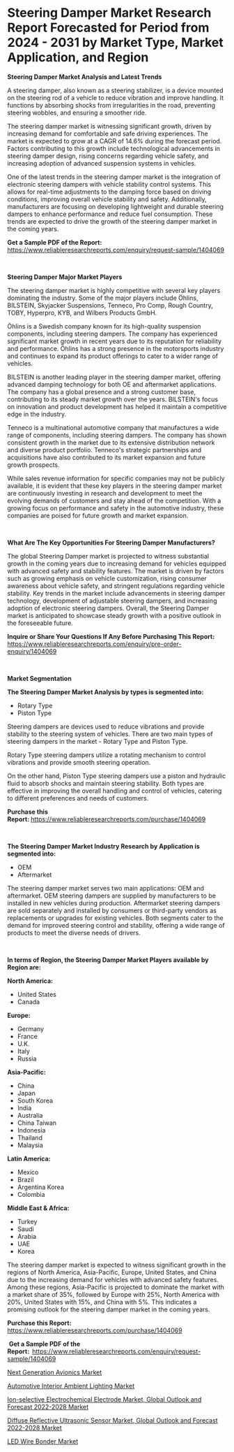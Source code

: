 <p><h1>Steering Damper Market Research Report Forecasted for Period from 2024 -  2031 by Market Type, Market Application, and Region</h1></p><p><strong>Steering Damper Market Analysis and Latest Trends</strong></p>
<p><p>A steering damper, also known as a steering stabilizer, is a device mounted on the steering rod of a vehicle to reduce vibration and improve handling. It functions by absorbing shocks from irregularities in the road, preventing steering wobbles, and ensuring a smoother ride.</p><p>The steering damper market is witnessing significant growth, driven by increasing demand for comfortable and safe driving experiences. The market is expected to grow at a CAGR of 14.6% during the forecast period. Factors contributing to this growth include technological advancements in steering damper design, rising concerns regarding vehicle safety, and increasing adoption of advanced suspension systems in vehicles.</p><p>One of the latest trends in the steering damper market is the integration of electronic steering dampers with vehicle stability control systems. This allows for real-time adjustments to the damping force based on driving conditions, improving overall vehicle stability and safety. Additionally, manufacturers are focusing on developing lightweight and durable steering dampers to enhance performance and reduce fuel consumption. These trends are expected to drive the growth of the steering damper market in the coming years.</p></p>
<p><strong>Get a Sample PDF of the Report:&nbsp;</strong> <a href="https://www.reliableresearchreports.com/enquiry/request-sample/1404069">https://www.reliableresearchreports.com/enquiry/request-sample/1404069</a></p>
<p>&nbsp;</p>
<p><strong>Steering Damper Major Market Players</strong></p>
<p><p>The steering damper market is highly competitive with several key players dominating the industry. Some of the major players include Öhlins, BILSTEIN, Skyjacker Suspensions, Tenneco, Pro Comp, Rough Country, TOBY, Hyperpro, KYB, and Wilbers Products GmbH.</p><p>Öhlins is a Swedish company known for its high-quality suspension components, including steering dampers. The company has experienced significant market growth in recent years due to its reputation for reliability and performance. Öhlins has a strong presence in the motorsports industry and continues to expand its product offerings to cater to a wider range of vehicles.</p><p>BILSTEIN is another leading player in the steering damper market, offering advanced damping technology for both OE and aftermarket applications. The company has a global presence and a strong customer base, contributing to its steady market growth over the years. BILSTEIN's focus on innovation and product development has helped it maintain a competitive edge in the industry.</p><p>Tenneco is a multinational automotive company that manufactures a wide range of components, including steering dampers. The company has shown consistent growth in the market due to its extensive distribution network and diverse product portfolio. Tenneco's strategic partnerships and acquisitions have also contributed to its market expansion and future growth prospects.</p><p>While sales revenue information for specific companies may not be publicly available, it is evident that these key players in the steering damper market are continuously investing in research and development to meet the evolving demands of customers and stay ahead of the competition. With a growing focus on performance and safety in the automotive industry, these companies are poised for future growth and market expansion.</p></p>
<p>&nbsp;</p>
<p><strong>What Are The Key Opportunities For Steering Damper Manufacturers?</strong></p>
<p><p>The global Steering Damper market is projected to witness substantial growth in the coming years due to increasing demand for vehicles equipped with advanced safety and stability features. The market is driven by factors such as growing emphasis on vehicle customization, rising consumer awareness about vehicle safety, and stringent regulations regarding vehicle stability. Key trends in the market include advancements in steering damper technology, development of adjustable steering dampers, and increasing adoption of electronic steering dampers. Overall, the Steering Damper market is anticipated to showcase steady growth with a positive outlook in the foreseeable future.</p></p>
<p><strong>Inquire or Share Your Questions If Any Before Purchasing This Report:</strong> <a href="https://www.reliableresearchreports.com/enquiry/pre-order-enquiry/1404069">https://www.reliableresearchreports.com/enquiry/pre-order-enquiry/1404069</a></p>
<p>&nbsp;</p>
<p><strong>Market Segmentation</strong></p>
<p><strong>The Steering Damper Market Analysis by types is segmented into:</strong></p>
<p><ul><li>Rotary Type</li><li>Piston Type</li></ul></p>
<p><p>Steering dampers are devices used to reduce vibrations and provide stability to the steering system of vehicles. There are two main types of steering dampers in the market - Rotary Type and Piston Type. </p><p>Rotary Type steering dampers utilize a rotating mechanism to control vibrations and provide smooth steering operation. </p><p>On the other hand, Piston Type steering dampers use a piston and hydraulic fluid to absorb shocks and maintain steering stability. Both types are effective in improving the overall handling and control of vehicles, catering to different preferences and needs of customers.</p></p>
<p><strong>Purchase this Report:&nbsp;</strong><a href="https://www.reliableresearchreports.com/purchase/1404069">https://www.reliableresearchreports.com/purchase/1404069</a></p>
<p>&nbsp;</p>
<p><strong>The Steering Damper Market Industry Research by Application is segmented into:</strong></p>
<p><ul><li>OEM</li><li>Aftermarket</li></ul></p>
<p><p>The steering damper market serves two main applications: OEM and aftermarket. OEM steering dampers are supplied by manufacturers to be installed in new vehicles during production. Aftermarket steering dampers are sold separately and installed by consumers or third-party vendors as replacements or upgrades for existing vehicles. Both segments cater to the demand for improved steering control and stability, offering a wide range of products to meet the diverse needs of drivers.</p></p>
<p>&nbsp;</p>
<p><strong>In terms of Region, the Steering Damper Market Players available by Region are:</strong></p>
<p>
    <p> <strong> North America: </strong>
        <ul>
            <li>United States</li>
            <li>Canada</li>
        </ul>
        </p> 
    <p> <strong> Europe: </strong>
        <ul>
            <li>Germany</li>
            <li>France</li>
            <li>U.K.</li>
            <li>Italy</li>
            <li>Russia</li>
        </ul>
        </p> 
    <p> <strong> Asia-Pacific: </strong>
        <ul>
            <li>China</li>
            <li>Japan</li>
            <li>South Korea</li>
            <li>India</li>
            <li>Australia</li>
            <li>China Taiwan</li>
            <li>Indonesia</li>
            <li>Thailand</li>
            <li>Malaysia</li>
        </ul>
        </p> 
    <p> <strong> Latin America: </strong>
        <ul>
            <li>Mexico</li>
            <li>Brazil</li>
            <li>Argentina Korea</li>
            <li>Colombia</li>
        </ul>
        </p> 
    <p> <strong> Middle East & Africa: </strong>
        <ul>
            <li>Turkey</li>
            <li>Saudi</li>
            <li>Arabia</li>
            <li>UAE</li>
            <li>Korea</li>
        </ul>
    </p>
    </p>
<p><p>The steering damper market is expected to witness significant growth in the regions of North America, Asia-Pacific, Europe, United States, and China due to the increasing demand for vehicles with advanced safety features. Among these regions, Asia-Pacific is projected to dominate the market with a market share of 35%, followed by Europe with 25%, North America with 20%, United States with 15%, and China with 5%. This indicates a promising outlook for the steering damper market in the coming years.</p></p>
<p><strong>Purchase this Report: </strong><a href="https://www.reliableresearchreports.com/purchase/1404069">https://www.reliableresearchreports.com/purchase/1404069</a></p>
<p>&nbsp;<strong>Get a Sample PDF of the Report:&nbsp;&nbsp;</strong><a href="https://www.reliableresearchreports.com/enquiry/request-sample/1404069">https://www.reliableresearchreports.com/enquiry/request-sample/1404069</a></p>
<p><strong></strong></p>
<p><p><a href="https://github.com/ashepherd82/Market-Research-Report-List-3/blob/main/next-generation-avionics-market.md">Next Generation Avionics Market</a></p><p><a href="https://view.publitas.com/reportprime-1/insights-into-automotive-interior-ambient-lighting-market-size-analysing-market-share-trends-and-growth-from-2024-to-2031/">Automotive Interior Ambient Lighting Market</a></p><p><a href="https://angry-finch-aaf.notion.site/Ion-selective-Electrochemical-Electrode-Market-Global-Outlook-and-Forecast-2022-2028-Market-Offer-V-3bb57c4be974488ab673d365cd2ce625">Ion-selective Electrochemical Electrode Market, Global Outlook and Forecast 2022-2028 Market</a></p><p><a href="https://pretty-mail-caf.notion.site/Diffuse-Reflective-Ultrasonic-Sensor-Market-Global-Outlook-and-Forecast-2022-2028-Market-Analysis-E-eaa32842d597481bafbbcd5644babdae">Diffuse Reflective Ultrasonic Sensor Market, Global Outlook and Forecast 2022-2028 Market</a></p><p><a href="https://github.com/irfadac/Market-Research-Report-List-2/blob/main/led-wire-bonder-market.md">LED Wire Bonder Market</a></p></p>